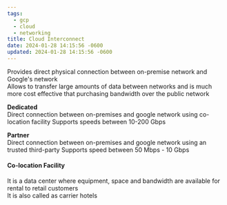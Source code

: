```yaml
---
tags:
  - gcp
  - cloud
  - networking
title: Cloud Interconnect
date: 2024-01-28 14:15:56 -0600
updated: 2024-01-28 14:15:56 -0600
---
```


Provides direct physical connection between on-premise network and Google's network  
Allows to transfer large amounts of data between networks and is much more cost effective that purchasing bandwidth over the public network

**Dedicated**  
Direct connection between on-premises and google network using co-location facility
Supports speeds between 10-200 Gbps

**Partner**  
Direct connection between on-premises and google network using an trusted third-party 
Supports speed between 50 Mbps - 10 Gbps

#### Co-location Facility  
It is a data center where equipment, space and bandwidth are available for rental to retail customers  
It is also called as carrier hotels
